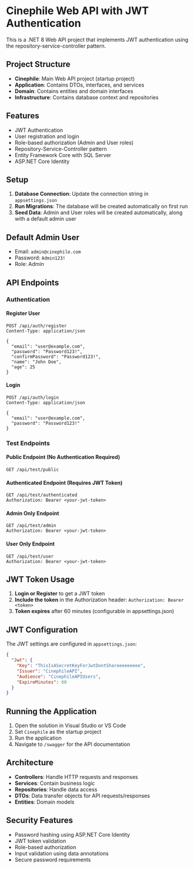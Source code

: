# Cinephile Web API with JWT Authentication

This is a .NET 8 Web API project that implements JWT authentication using the repository-service-controller pattern.

## Project Structure

- **Cinephile**: Main Web API project (startup project)
- **Application**: Contains DTOs, interfaces, and services
- **Domain**: Contains entities and domain interfaces
- **Infrastructure**: Contains database context and repositories

## Features

- JWT Authentication
- User registration and login
- Role-based authorization (Admin and User roles)
- Repository-Service-Controller pattern
- Entity Framework Core with SQL Server
- ASP.NET Core Identity

## Setup

1. **Database Connection**: Update the connection string in `appsettings.json`
2. **Run Migrations**: The database will be created automatically on first run
3. **Seed Data**: Admin and User roles will be created automatically, along with a default admin user

## Default Admin User

- Email: `admin@cinephile.com`
- Password: `Admin123!`
- Role: Admin

## API Endpoints

### Authentication

#### Register User
```
POST /api/auth/register
Content-Type: application/json

{
  "email": "user@example.com",
  "password": "Password123!",
  "confirmPassword": "Password123!",
  "name": "John Doe",
  "age": 25
}
```

#### Login
```
POST /api/auth/login
Content-Type: application/json

{
  "email": "user@example.com",
  "password": "Password123!"
}
```

### Test Endpoints

#### Public Endpoint (No Authentication Required)
```
GET /api/test/public
```

#### Authenticated Endpoint (Requires JWT Token)
```
GET /api/test/authenticated
Authorization: Bearer <your-jwt-token>
```

#### Admin Only Endpoint
```
GET /api/test/admin
Authorization: Bearer <your-jwt-token>
```

#### User Only Endpoint
```
GET /api/test/user
Authorization: Bearer <your-jwt-token>
```

## JWT Token Usage

1. **Login or Register** to get a JWT token
2. **Include the token** in the Authorization header: `Authorization: Bearer <token>`
3. **Token expires** after 60 minutes (configurable in appsettings.json)

## JWT Configuration

The JWT settings are configured in `appsettings.json`:

```json
{
  "Jwt": {
    "Key": "ThisIsASecretKeyForJwtDontShareeeeeeeee",
    "Issuer": "CinephileAPI",
    "Audience": "CinephileAPIUsers",
    "ExpireMinutes": 60
  }
}
```

## Running the Application

1. Open the solution in Visual Studio or VS Code
2. Set `Cinephile` as the startup project
3. Run the application
4. Navigate to `/swagger` for the API documentation

## Architecture

- **Controllers**: Handle HTTP requests and responses
- **Services**: Contain business logic
- **Repositories**: Handle data access
- **DTOs**: Data transfer objects for API requests/responses
- **Entities**: Domain models

## Security Features

- Password hashing using ASP.NET Core Identity
- JWT token validation
- Role-based authorization
- Input validation using data annotations
- Secure password requirements 
